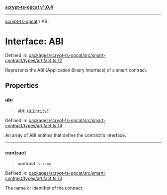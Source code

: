[**scrypt-ts-opcat v1.0.4**](../README.md)

***

[scrypt-ts-opcat](../README.md) / ABI

# Interface: ABI

Defined in: [packages/scrypt-ts-opcat/src/smart-contract/types/artifact.ts:12](https://github.com/OPCAT-Labs/ts-tools/blob/528986f3e4ac436a160988491680cf191c0bf231/packages/scrypt-ts-opcat/src/smart-contract/types/artifact.ts#L12)

Represents the ABI (Application Binary Interface) of a smart contract.

## Properties

### abi

> **abi**: [`ABIEntity`](ABIEntity.md)[]

Defined in: [packages/scrypt-ts-opcat/src/smart-contract/types/artifact.ts:14](https://github.com/OPCAT-Labs/ts-tools/blob/528986f3e4ac436a160988491680cf191c0bf231/packages/scrypt-ts-opcat/src/smart-contract/types/artifact.ts#L14)

An array of ABI entities that define the contract's interface.

***

### contract

> **contract**: `string`

Defined in: [packages/scrypt-ts-opcat/src/smart-contract/types/artifact.ts:13](https://github.com/OPCAT-Labs/ts-tools/blob/528986f3e4ac436a160988491680cf191c0bf231/packages/scrypt-ts-opcat/src/smart-contract/types/artifact.ts#L13)

The name or identifier of the contract.
